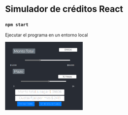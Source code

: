 # Simulador de créditos React

### `npm start`

Ejecutar el programa en un entorno local


<img align="center" src="https://github.com/EricERodriguez//simuladorCreditos/blob/main/public/simulador.png?raw=true" width="50%" height=""  style="max-width-50%;">
